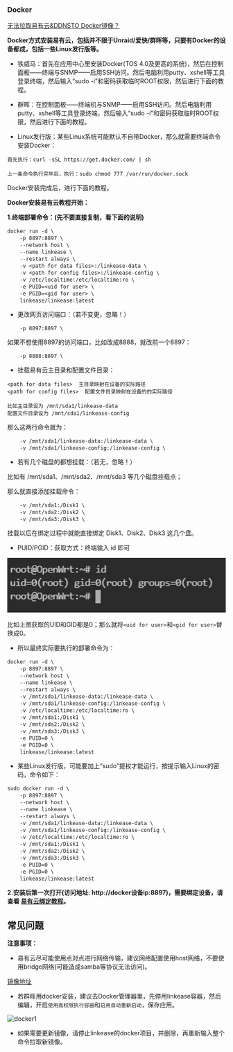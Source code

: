 ### Docker

[无法拉取易有云&DDNSTO Docker镜像？](https://www.bilibili.com/video/BV1FnUUYeEn9/)

**Docker方式安装易有云，包括并不限于Unraid/爱快/群晖等，只要有Docker的设备都成，包括一些Linux发行版等。**

* 铁威马：首先在应用中心里安装Docker(TOS 4.0及更高的系统)，然后在控制面板——终端与SNMP——启用SSH访问。然后电脑利用putty、xshell等工具登录终端，然后输入“sudo -i”和密码获取临时ROOT权限，然后进行下面的教程。

* 群晖：在控制面板——终端机与SNMP——启用SSH访问。然后电脑利用putty、xshell等工具登录终端，然后输入“sudo -i”和密码获取临时ROOT权限，然后进行下面的教程。

* Linux发行版：某些Linux系统可能默认不自带Docker，那么就需要终端命令安装Docker：

```
首先执行：curl -sSL https://get.docker.com/ | sh

上一条命令执行完毕后，执行：sudo chmod 777 /var/run/docker.sock
```
Docker安装完成后，进行下面的教程。


**Docker安装易有云教程开始：**

**1.终端部署命令：(先不要直接复制，看下面的说明)**

```
docker run -d \
    -p 8897:8897 \
    --network host \
    --name linkease \
    --restart always \
    -v <path for data files>:/linkease-data \
    -v <path for config files>:/linkease-config \
    -v /etc/localtime:/etc/localtime:ro \
    -e PUID=<uid for user> \
    -e PGID=<gid for user> \
    linkease/linkease:latest
```

* 更改网页访问端口：（若不变更，忽略！）
```
    -p 8897:8897 \
```
如果不想使用8897的访问端口，比如改成8888，就改前一个8897：
```
    -p 8888:8897 \
```

* 挂载易有云主目录和配置文件目录：
```
<path for data files>  主目录映射在设备的实际路径
<path for config files>  配置文件目录映射在设备的的实际路径

比如主目录设为 /mnt/sda1/linkease-data
配置文件目录设为 /mnt/sda1/linkease-config
```
那么这两行命令就为：
```
    -v /mnt/sda1/linkease-data:/linkease-data \
    -v /mnt/sda1/linkease-config:/linkease-config \
```

 * 若有几个磁盘的都想挂载：（若无，忽略！）
 
比如有 /mnt/sda1、/mnt/sda2、/mnt/sda3 等几个磁盘挂载点；

那么就直接添加挂载命令：
``` 
    -v /mnt/sda1:/Disk1 \
    -v /mnt/sda2:/Disk2 \
    -v /mnt/sda3:/Disk3 \ 
```
挂载以后在绑定过程中就能直接绑定 Disk1、Disk2、Disk3 这几个盘。


 * PUID/PGID：获取方式：终端输入 id 即可

![docker1](./image/docker/docker1.png)
   
比如上图获取的UID和GID都是0；那么就将```<uid for user>```和```<gid for user>```替换成0。

* 所以最终实际要执行的部署命令为：

```
docker run -d \
    -p 8897:8897 \
    --network host \
    --name linkease \
    --restart always \
    -v /mnt/sda1/linkease-data:/linkease-data \
    -v /mnt/sda1/linkease-config:/linkease-config \
    -v /etc/localtime:/etc/localtime:ro \
    -v /mnt/sda1:/Disk1 \
    -v /mnt/sda2:/Disk2 \
    -v /mnt/sda3:/Disk3 \
    -e PUID=0 \
    -e PGID=0 \
    linkease/linkease:latest
```

 * 某些Linux发行版，可能要加上“sudo”提权才能运行，按提示输入Linux的密码，命令如下：

```
sudo docker run -d \
    -p 8897:8897 \
    --network host \
    --name linkease \
    --restart always \
    -v /mnt/sda1/linkease-data:/linkease-data \
    -v /mnt/sda1/linkease-config:/linkease-config \
    -v /etc/localtime:/etc/localtime:ro \
    -v /mnt/sda1:/Disk1 \
    -v /mnt/sda2:/Disk2 \
    -v /mnt/sda3:/Disk3 \
    -e PUID=0 \
    -e PGID=0 \
    linkease/linkease:latest
```


**2.安装后第一次打开(访问地址: http://docker设备ip:8897)，需要绑定设备，请查看 [易有云绑定教程](/zh/guide/linkease/install/cloud.md)。**

## 常见问题

**注意事项：**

* 易有云尽可能使用点对点进行网络传输，建议网络配置使用host网络，不要使用bridge网络(可能造成samba等协议无法访问)。

[镜像地址](https://hub.docker.com/r/linkease/linkease/)

* 若群晖用docker安装，建议去Docker管理器里，先停用linkease容器，然后编辑，开启`使用高权限执行容器`和`启用自动重新启动`，保存应用。

![docker1](./image/docker/docker2.jpg)

* 如果需要更新镜像，请停止linkease的docker项目，并删除，再重新输入整个命令拉取新镜像。
